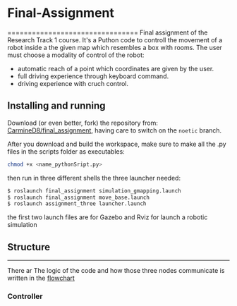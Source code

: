# Final-Assignment
================================
Final assignment of the Research Track 1 course. It's a Puthon code to controll the movement of a robot inside a the given map which resembles a box with rooms. The user must choose a modality of control of the robot:
* automatic reach of a point which coordinates are given by the user.
* full driving experience through keyboard command.
* driving experience with cruch control.

Installing and running
----------------------
Download (or even better, fork) the repository from: [CarmineD8/final_assignment](https://github.com/CarmineD8/final_assignment.git), having care to switch on the `noetic` branch.

After you download and build the workspace, make sure to make all the .py files in the scripts folder as executables:
```bash
chmod +x <name_pythonSript.py>
```

then run in three different shells the three launcher needed:
```bash
$ roslaunch final_assignment simulation_gmapping.launch
$ roslaunch final_assignment move_base.launch
$ roslaunch assignment_three launcher.launch
```

the first two launch files are for Gazebo and Rviz for launch a robotic simulation

## Structure
-----------------------------
There ar
The logic of the code and how those three nodes communicate is written in the [flowchart](Flowchart.jpg)

### Controller ###
